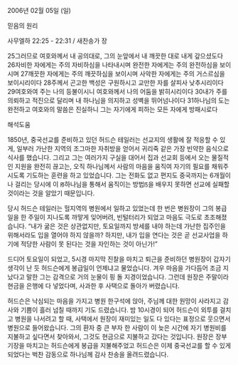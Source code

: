 2006년 02월 05일 (일)

믿음의 원리



사무엘하 22:25 - 22:31 / 새찬송가  장


25그러므로 여호와께서 내 공의대로, 그의 눈앞에서 내 깨끗한 대로 내게 갚으셨도다 26자비한 자에게는 주의 자비하심을 나타내시며 완전한 자에게는 주의 완전하심을 보이시며 27깨끗한 자에게는 주의 깨끗하심을 보이시며 사악한 자에게는 주의 거스르심을 보이시리이다 28주께서 곤고한 백성은 구원하시고 교만한 자를 살피사 낮추시리이다 29여호와여 주는 나의 등불이시니 여호와께서 나의 어둠을 밝히시리이다 30내가 주를 의뢰하고 적진으로 달리며 내 하나님을 의지하고 성벽을 뛰어넘나이다 31하나님의 도는 완전하고 여호와의 말씀은 진실하니 그는 자기에게 피하는 모든 자에게 방패시로다

해석도움





1850년, 중국선교를 준비하고 있던 허드슨 테일러는 선교지의 생활에 잘 적응할 수 있게, 일부러 가난한 지역의 조그마한 자취방을 얻어서 귀리죽 같은 가장 빈약한 음식으로 식사를 했습니다. 그리고 그는 여러가지 구실을 대어서 집과 선교회 등에서 오는 물질적인 지원을 완전히 끊고는, 오직 하나님께서 사람의 마음을 움직여 자기의 필요를 채워주시도록 기도하는 훈련을 하고 있었습니다. 그는 전화도 없고 편지도 중국까지는 6개월이나 걸리는 당시에 이 ꡐ하나님을 통해서 움직이는 방법ꡑ을 배우지 못하면 선교에 실패할 것이라는 것을 알았기 때문입니다. 

당시 허드슨 테일러는 헐지역의 병원에서 일하고 있었는데 한 번은 병원장이 그의 봉급일을 한 주일이 지나도록 까맣게 잊어버려, 빈털터리가 되었고 마음도 극도로 초조해졌습니다. 
“내가 굶은 것은 상관없지만, 토요일까지 방세를 내야 하는데 가난한 집주인을 위해서라도 입을 열어야 하지 않을까? 하지만, 내가 입을 연다는 것은 곧 선교사업을 하기에 적당한 사람이 못 된다는 것을 자인하는 것이 아닌가!” 

드디어 토요일이 되었고, 5시경 마지막 진찰을 마치고 퇴근을 준비하던 병원장이 갑자기 생각이 난 듯 허드슨에게 봉급일이 언제냐고 물었습니다. 겨우 마음을 가다듬어 조금 지났다고 말한 그는 감격으로 거의 눈물이 핑 돌 지경이었습니다. 그런데 원장은 주말이라 현금을 은행에 다 넣었다며, 사과한 후 사택으로 돌아가 버렸습니다. 

허드슨은 낙심되는 마음을 가지고 병원 한구석에 앉아, 주님께 대한 원망이 사라지고 감사와 기쁨이 흘러 넘칠 때까지 기도 드렸습니다. 밤 10시경이 되어 허드슨이 외투를 걸치고 병원을 나서려고 할 때, 사택에서 원장이 재미있는 일도 다 있다는 표정으로 웃으면서 병원으로 들어왔습니다. 그의 환자 중 큰 부자 한 사람이 이 늦은 시간에 자기 병원비를 지불하고 싶다면서 찾아와서, 그것도 현금으로 지불하고 갔다는 것입니다. 원장은 장부기장을 마치고는 허드슨에게 봉급을 지불해주었고 허드슨은 이제 중국선교를 할 수 있게 되었다는 벅찬 감동으로 하나님께 감사 찬송을 올려드렸습니다.